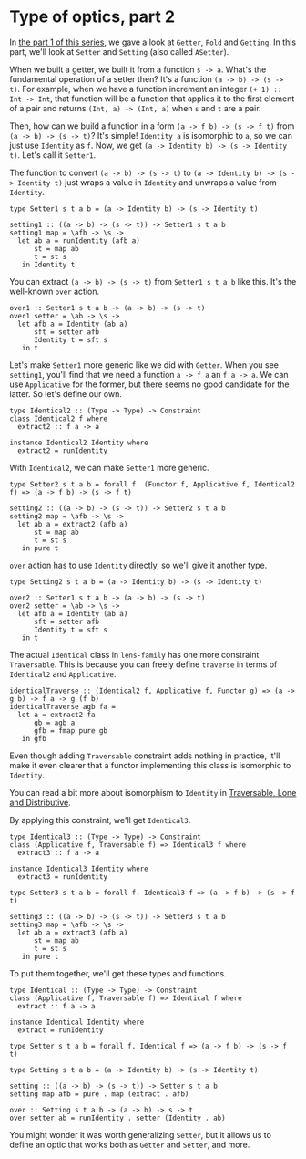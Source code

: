 # Type of optics, part 2

In [the part 1 of this series](https://snakamura.github.io/log/2023/9/optics1.html), we gave a look at `Getter`, `Fold` and `Getting`. In this part, we'll look at `Setter` and `Setting` (also called `ASetter`).

When we built a getter, we built it from a function `s -> a`. What's the fundamental operation of a setter then? It's a function `(a -> b) -> (s -> t)`. For example, when we have a function increment an integer `(+ 1) :: Int -> Int`, that function will be a function that applies it to the first element of a pair and returns `(Int, a) -> (Int, a)` when `s` and `t` are a pair.

Then, how can we build a function in a form `(a -> f b) -> (s -> f t)` from `(a -> b) -> (s -> t)`? It's simple! `Identity a` is isomorphic to `a`, so we can just use `Identity` as `f`. Now, we get `(a -> Identity b) -> (s -> Identity t)`. Let's call it `Setter1`.

The function to convert `(a -> b) -> (s -> t)` to `(a -> Identity b) -> (s -> Identity t)` just wraps a value in `Identity` and unwraps a value from `Identity`.

```
type Setter1 s t a b = (a -> Identity b) -> (s -> Identity t)

setting1 :: ((a -> b) -> (s -> t)) -> Setter1 s t a b
setting1 map = \afb -> \s ->
  let ab a = runIdentity (afb a)
      st = map ab
      t = st s
   in Identity t
```

You can extract `(a -> b) -> (s -> t)` from `Setter1 s t a b` like this. It's the well-known `over` action.

```
over1 :: Setter1 s t a b -> (a -> b) -> (s -> t)
over1 setter = \ab -> \s ->
  let afb a = Identity (ab a)
      sft = setter afb
      Identity t = sft s
   in t
```

Let's make `Setter1` more generic like we did with `Getter`. When you see `setting1`, you'll find that we need a function `a -> f a` an `f a -> a`. We can use `Applicative` for the former, but there seems no good candidate for the latter. So let's define our own.

```
type Identical2 :: (Type -> Type) -> Constraint
class Identical2 f where
  extract2 :: f a -> a

instance Identical2 Identity where
  extract2 = runIdentity
```

With `Identical2`, we can make `Setter1` more generic.

```
type Setter2 s t a b = forall f. (Functor f, Applicative f, Identical2 f) => (a -> f b) -> (s -> f t)

setting2 :: ((a -> b) -> (s -> t)) -> Setter2 s t a b
setting2 map = \afb -> \s ->
  let ab a = extract2 (afb a)
      st = map ab
      t = st s
   in pure t
```

`over` action has to use `Identity` directly, so we'll give it another type.

```
type Setting2 s t a b = (a -> Identity b) -> (s -> Identity t)

over2 :: Setter1 s t a b -> (a -> b) -> (s -> t)
over2 setter = \ab -> \s ->
  let afb a = Identity (ab a)
      sft = setter afb
      Identity t = sft s
   in t
```

The actual `Identical` class in `lens-family` has one more constraint `Traversable`. This is because you can freely define `traverse` in terms of `Identical2` and `Applicative`.

```
identicalTraverse :: (Identical2 f, Applicative f, Functor g) => (a -> g b) -> f a -> g (f b)
identicalTraverse agb fa =
  let a = extract2 fa
      gb = agb a
      gfb = fmap pure gb
   in gfb
```

Even though adding `Traversable` constraint adds nothing in practice, it'll make it even clearer that a functor implementing this class is isomorphic to `Identity`.

You can read a bit more about isomorphism to `Identity` in [Traversable, Lone and Distributive](../7/traversable_lone_distributive.html).

By applying this constraint, we'll get `Identical3`.

```
type Identical3 :: (Type -> Type) -> Constraint
class (Applicative f, Traversable f) => Identical3 f where
  extract3 :: f a -> a

instance Identical3 Identity where
  extract3 = runIdentity

type Setter3 s t a b = forall f. Identical3 f => (a -> f b) -> (s -> f t)

setting3 :: ((a -> b) -> (s -> t)) -> Setter3 s t a b
setting3 map = \afb -> \s ->
  let ab a = extract3 (afb a)
      st = map ab
      t = st s
   in pure t
```

To put them together, we'll get these types and functions.

```
type Identical :: (Type -> Type) -> Constraint
class (Applicative f, Traversable f) => Identical f where
  extract :: f a -> a

instance Identical Identity where
  extract = runIdentity

type Setter s t a b = forall f. Identical f => (a -> f b) -> (s -> f t)

type Setting s t a b = (a -> Identity b) -> (s -> Identity t)

setting :: ((a -> b) -> (s -> t)) -> Setter s t a b
setting map afb = pure . map (extract . afb)

over :: Setting s t a b -> (a -> b) -> s -> t
over setter ab = runIdentity . setter (Identity . ab)
```

You might wonder it was worth generalizing `Setter`, but it allows us to define an optic that works both as `Getter` and `Setter`, and more.
